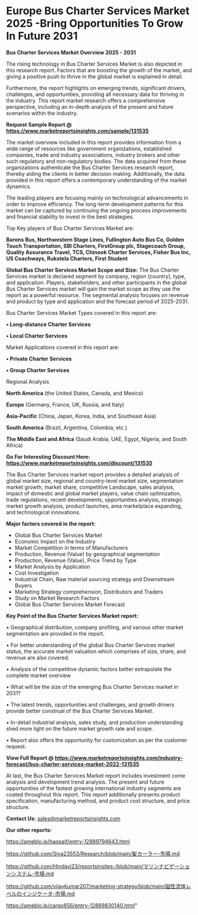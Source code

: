 # Europe Bus Charter Services Market 2025 -Bring Opportunities To Grow In Future 2031

<Strong> Bus Charter Services Market Overview 2025 - 2031</strong>

The rising technology in Bus Charter Services Market is also depicted in this research report. Factors that are boosting the growth of the market, and giving a positive push to thrive in the global market is explained in detail.

Furthermore, the report highlights on emerging trends, significant drivers, challenges, and opportunities, providing all necessary data for thriving in the industry. This report market research offers a comprehensive perspective, including an in-depth analysis of the present and future scenarios within the industry.

<strong>Request Sample Report @ <a href=https://www.marketreportsinsights.com/sample/131535>https://www.marketreportsinsights.com/sample/131535</a></strong>

The market overview included in this report provides information from a wide range of resources like government organizations, established companies, trade and industry associations, industry brokers and other such regulatory and non-regulatory bodies. The data acquired from these organizations authenticate the Bus Charter Services research report, thereby aiding the clients in better decision making. Additionally, the data provided in this report offers a contemporary understanding of the market dynamics.

The leading players are focusing mainly on technological advancements in order to improve efficiency. The long-term development patterns for this market can be captured by continuing the ongoing process improvements and financial stability to invest in the best strategies.

Top Key players of Bus Charter Services Market are:

<strong>Barons Bus, Northwestern Stage Lines, Fullington Auto Bus Co, Golden Touch Transportation, SBI Charters, FirstGroup plc, Stagecoach Group, Quality Assurance Travel, TCS, Chinook Charter Services, Fisher Bus Inc, US Coachways, Rukstela Charters, First Student</strong>

<strong><b>Global Bus Charter Services Market Scope and Size:</b></strong>
The Bus Charter Services market is declared segment by company, region (country), type, and application. Players, stakeholders, and other participants in the global Bus Charter Services market will gain the market scope as they use the report as a powerful resource. The segmental analysis focuses on revenue and product by type and application and the forecast period of 2025-2031.

Bus Charter Services Market Types covered in this report are:

<strong>• Long-distance Charter Services

• Local Charter Services</strong>

Market Applications covered in this report are:

<strong>• Private Charter Services

• Group Charter Services</strong> 

Regional Analysis

<strong>North America</strong> (the United States, Canada, and Mexico)

<strong>Europe</strong> (Germany, France, UK, Russia, and Italy)

<strong>Asia-Pacific</strong> (China, Japan, Korea, India, and Southeast Asia)

<strong>South America</strong> (Brazil, Argentina, Colombia, etc.)

<strong>The Middle East and Africa</strong> (Saudi Arabia, UAE, Egypt, Nigeria, and South Africa)

<strong>Go For Interesting Discount Here: <a href=https://www.marketreportsinsights.com/discount/131535>https://www.marketreportsinsights.com/discount/131535</a></strong>

The Bus Charter Services market report provides a detailed analysis of global market size, regional and country-level market size, segmentation market growth, market share, competitive Landscape, sales analysis, impact of domestic and global market players, value chain optimization, trade regulations, recent developments, opportunities analysis, strategic market growth analysis, product launches, area marketplace expanding, and technological innovations.

<strong><b>Major factors covered in the report:</b></strong>
<ul>
  <li>Global Bus Charter Services Market </li>
  <li>Economic Impact on the Industry</li>
  <li>Market Competition in terms of Manufacturers</li>
  <li>Production, Revenue (Value) by geographical segmentation</li>
  <li>Production, Revenue (Value), Price Trend by Type</li>
  <li>Market Analysis by Application</li>
  <li>Cost Investigation</li>
  <li>Industrial Chain, Raw material sourcing strategy and Downstream Buyers</li>
  <li>Marketing Strategy comprehension, Distributors and Traders</li>
  <li>Study on Market Research Factors</li>
  <li>Global Bus Charter Services Market Forecast</li>
</ul>

<strong><b>Key Point of the Bus Charter Services Market report:</b></strong>

• Geographical distribution, company profiling, and various other market segmentation are provided in the report.

• For better understanding of the global Bus Charter Services market status, the accurate market valuation which comprises of size, share, and revenue are also covered.

• Analysis of the competitive dynamic factors better extrapolate the complete market overview

• What will be the size of the emerging Bus Charter Services market in 2031?

• The latest trends, opportunities and challenges, and growth drivers provide better construal of the Bus Charter Services Market.

• In-detail industrial analysis, sales study, and production understanding shed more light on the future market growth rate and scope.

• Report also offers the opportunity for customization as per the customer request.

<strong><b>View Full Report @ <a href=https://www.marketreportsinsights.com/industry-forecast/bus-charter-services-market-2022-131535>https://www.marketreportsinsights.com/industry-forecast/bus-charter-services-market-2022-131535</a></b></strong>


At last, the Bus Charter Services Market report includes investment come analysis and development trend analysis. The present and future opportunities of the fastest growing international industry segments are coated throughout this report. This report additionally presents product specification, manufacturing method, and product cost structure, and price structure.

<strong>Contact Us:</strong>
sales@marketreportsinsights.com

<strong>Our other reports:</strong>

<a href=https://ameblo.jp/haqsaif/entry-12889794643.html>https://ameblo.jp/haqsaif/entry-12889794643.html</a>

<a href=https://github.com/Siya23553/Research/blob/main/髪カーラー-市場.md>https://github.com/Siya23553/Research/blob/main/髪カーラー-市場.md</a>

<a href=https://github.com/Hindavi23/reportsinsites-/blob/main/マリンナビゲーションシステム-市場.md>https://github.com/Hindavi23/reportsinsites-/blob/main/マリンナビゲーションシステム-市場.md</a>

<a href=https://github.com/vijaykumar207/marketing-strategy/blob/main/磁性流体レベルのインジケータ-市場.md>https://github.com/vijaykumar207/marketing-strategy/blob/main/磁性流体レベルのインジケータ-市場.md</a>

<a href=https://ameblo.jp/cargo656/entry-12889830140.html>https://ameblo.jp/cargo656/entry-12889830140.html</a>"
